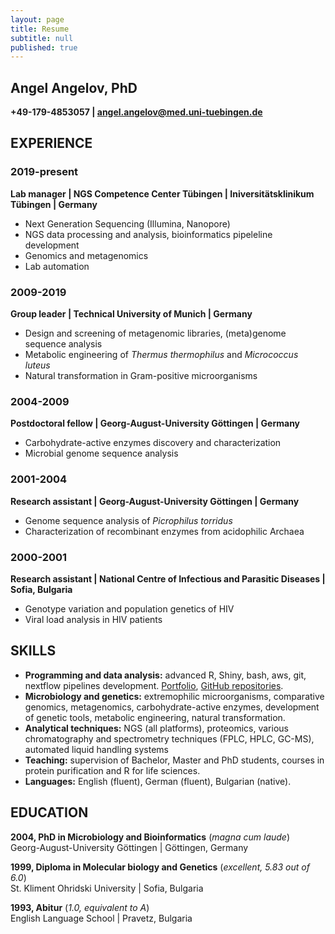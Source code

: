 ```yaml
---
layout: page
title: Resume
subtitle: null
published: true
---
```

## Angel Angelov, PhD
**+49-179-4853057 | angel.angelov@med.uni-tuebingen.de**

## EXPERIENCE
### 2019-present
**Lab manager | NGS Competence Center Tübingen | Iniversitätsklinikum Tübingen | Germany**
- Next Generation Sequencing (Illumina, Nanopore)
- NGS data processing and analysis, bioinformatics pipeleline development
- Genomics and metagenomics
- Lab automation

### 2009-2019
**Group leader | Technical University of Munich | Germany**
- Design and screening of metagenomic libraries, (meta)genome sequence analysis
- Metabolic engineering of _Thermus thermophilus_ and _Micrococcus luteus_
- Natural transformation in Gram-positive microorganisms

### 2004-2009
**Postdoctoral fellow | Georg-August-University Göttingen | Germany**
- Carbohydrate-active enzymes discovery and characterization
- Microbial genome sequence analysis

### 2001-2004
**Research assistant | Georg-August-University Göttingen | Germany**
- Genome sequence analysis of _Picrophilus torridus_
- Characterization of recombinant enzymes from acidophilic Archaea

### 2000-2001
**Research assistant | National Centre of Infectious and Parasitic Diseases | Sofia, Bulgaria**
- Genotype variation and population genetics of HIV 
- Viral load analysis in HIV patients

## SKILLS
- **Programming and data analysis:** advanced R, Shiny, bash, aws, git, nextflow pipelines development. [Portfolio](https://angelovangel.github.io/portfolio), [GitHub repositories](https://github.com/angelovangel). 
- **Microbiology and genetics:** extremophilic microorganisms, comparative genomics, metagenomics, carbohydrate-active enzymes, development of genetic tools, metabolic engineering, natural transformation.
- **Analytical techniques:** NGS (all platforms), proteomics, various chromatography and spectrometry techniques (FPLC, HPLC, GC-MS), automated liquid handling systems
- **Teaching:** supervision of Bachelor, Master and PhD students, courses in protein purification and R for life sciences.
- **Languages:** English (fluent), German (fluent), Bulgarian (native).

## EDUCATION
**2004, PhD in Microbiology and Bioinformatics** (_magna cum laude_)   
Georg-August-University Göttingen | Göttingen, Germany 

**1999, Diploma in Molecular biology and Genetics** (_excellent, 5.83 out of 6.0_)  
St. Kliment Ohridski University | Sofia, Bulgaria

**1993, Abitur** (_1.0, equivalent to A_)   
English Language School | Pravetz, Bulgaria




